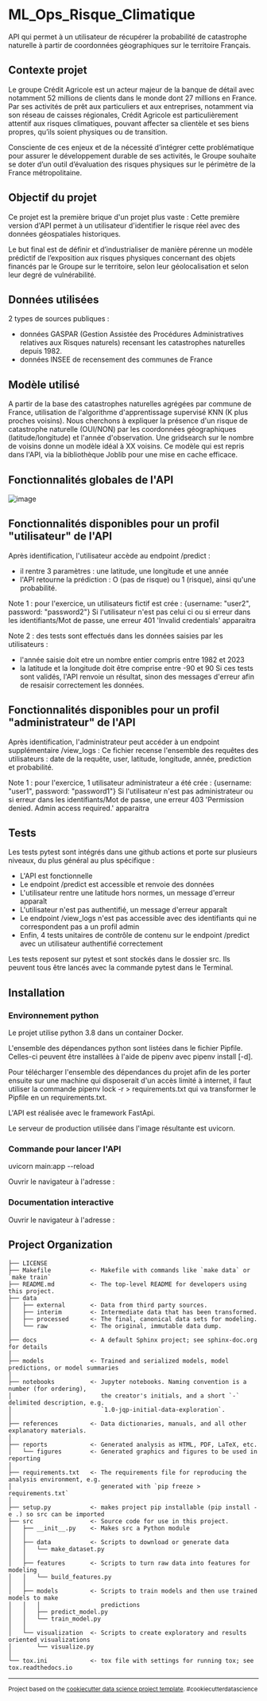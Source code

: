 ML_Ops_Risque_Climatique
==============================

API qui permet à un utilisateur de récupérer la probabilité de catastrophe naturelle à partir de coordonnées géographiques sur le territoire Français.


Contexte projet 
------------

Le groupe Crédit Agricole est un acteur majeur de la banque de détail avec notamment 52 millions de clients dans le monde dont 27 millions en France.
Par ses activités de prêt aux particuliers et aux entreprises, notamment via son réseau de caisses régionales, Crédit Agricole est particulièrement attentif aux risques climatiques, pouvant affecter sa clientèle et ses biens propres, qu’ils soient physiques ou de transition.

Consciente de ces enjeux et de la nécessité d’intégrer cette problématique pour assurer le développement durable de ses activités, le Groupe souhaite se doter d’un outil d’évaluation des risques physiques sur le périmètre de la France métropolitaine.


Objectif du projet 
------------

Ce projet est la première brique d'un projet plus vaste : 
Cette première version d'API permet à un utilisateur d'identifier le risque réel avec des données géospatiales historiques.

Le but final est de définir et d’industrialiser de manière pérenne un modèle prédictif de l’exposition aux risques physiques concernant des objets financés par le Groupe sur le territoire, selon leur géolocalisation et selon leur degré de vulnérabilité.


Données utilisées
------------

2 types de sources publiques :
- données GASPAR (Gestion Assistée des Procédures Administratives relatives aux Risques naturels) recensant les catastrophes naturelles depuis 1982.
- données INSEE de recensement des communes de France

  
Modèle utilisé
------------

A partir de la base des catastrophes naturelles agrégées par commune de France, utilisation de l'algorithme d'apprentissage supervisé KNN (K plus proches voisins).
Nous cherchons à expliquer la présence d'un risque de catastrophe naturelle (OUI/NON) par les coordonnées géographiques (latitude/longitude) et l'année d'observation.
Une gridsearch sur le nombre de voisins donne un modèle idéal à XX voisins. 
Ce modèle qui est repris dans l'API, via la bibliothèque Joblib pour une mise en cache efficace.


Fonctionnalités globales de l'API
------------


![image](https://github.com/Gronald/ml_ops_risque_climatique/assets/19773220/490a485a-ecb3-45c0-b667-7a133c740309)



Fonctionnalités disponibles pour un profil "utilisateur" de l'API
------------

Après identification, l'utilisateur accède au endpoint /predict :
- il rentre 3 paramètres : une latitude, une longitude et une année
- l'API retourne la prédiction : O (pas de risque) ou 1 (risque), ainsi qu'une probabilité.

Note 1 : pour l'exercice, un utilisateurs fictif est crée : {username: "user2", password: "password2"}
Si l'utilisateur n'est pas celui ci ou si erreur dans les identifiants/Mot de passe, une erreur 401 'Invalid credentials' apparaitra

Note 2 : des tests sont effectués dans les données saisies par les utilisateurs :
- l'année saisie doit etre un nombre entier compris entre 1982 et 2023
- la latitude et la longitude doit être comprise entre -90 et 90
Si ces tests sont validés, l'API renvoie un résultat, sinon des messages d'erreur afin de resaisir correctement les données.


Fonctionnalités disponibles pour un profil "administrateur" de l'API
------------

Après identification, l'administrateur peut accéder à un endpoint supplémentaire /view_logs :
Ce fichier recense l'ensemble des requêtes des utilisateurs : date de la requête, user, latitude, longitude, année, prediction et probabilité.

Note 1 : pour l'exercice, 1 utilisateur administrateur a été crée : {username: "user1", password: "password1"}
Si l'utilisateur n'est pas administrateur ou si erreur dans les identifiants/Mot de passe, une erreur 403 'Permission denied. Admin access required.' apparaitra


Tests
------------

Les tests pytest sont intégrés dans une github actions et porte sur plusieurs niveaux, du plus général au plus spécifique :
- L'API est fonctionnelle
- Le endpoint /predict est accessible et renvoie des données
- L'utilisateur rentre une latitude hors normes, un message d'erreur apparaît
- L'utilisateur n'est pas authentifié, un message d'erreur apparaît
- Le endpoint /view_logs n'est pas accessible avec des identifiants qui ne correspondent pas a un profil admin
- Enfin, 4 tests unitaires de contrôle de contenu sur le endpoint /predict avec un utilisateur authentifié correctement

Les tests reposent sur pytest et sont stockés dans le dossier src. 
Ils peuvent tous être lancés avec la commande pytest dans le Terminal.

Installation
------------

### Environnement python
Le projet utilise python 3.8 dans un container Docker.

L'ensemble des dépendances python sont listées dans le fichier Pipfile.
Celles-ci peuvent être installées à l'aide de pipenv avec pipenv install [-d].

Pour télécharger l'ensemble des dépendances du projet afin de les porter ensuite
sur une machine qui disposerait d'un accès limité à internet, il faut utiliser la commande
pipenv lock -r > requirements.txt qui va transformer le Pipfile en un requirements.txt.

L'API est réalisée avec le framework FastApi.

Le serveur de production utilisée dans l'image résultante est uvicorn.

### Commande pour lancer l'API
uvicorn main:app --reload

Ouvrir le navigateur à l'adresse : 

### Documentation interactive
Ouvrir le navigateur à l'adresse : 


Project Organization
------------

    ├── LICENSE
    ├── Makefile           <- Makefile with commands like `make data` or `make train`
    ├── README.md          <- The top-level README for developers using this project.
    ├── data
    │   ├── external       <- Data from third party sources.
    │   ├── interim        <- Intermediate data that has been transformed.
    │   ├── processed      <- The final, canonical data sets for modeling.
    │   └── raw            <- The original, immutable data dump.
    │
    ├── docs               <- A default Sphinx project; see sphinx-doc.org for details
    │
    ├── models             <- Trained and serialized models, model predictions, or model summaries
    │
    ├── notebooks          <- Jupyter notebooks. Naming convention is a number (for ordering),
    │                         the creator's initials, and a short `-` delimited description, e.g.
    │                         `1.0-jqp-initial-data-exploration`.
    │
    ├── references         <- Data dictionaries, manuals, and all other explanatory materials.
    │
    ├── reports            <- Generated analysis as HTML, PDF, LaTeX, etc.
    │   └── figures        <- Generated graphics and figures to be used in reporting
    │
    ├── requirements.txt   <- The requirements file for reproducing the analysis environment, e.g.
    │                         generated with `pip freeze > requirements.txt`
    │
    ├── setup.py           <- makes project pip installable (pip install -e .) so src can be imported
    ├── src                <- Source code for use in this project.
    │   ├── __init__.py    <- Makes src a Python module
    │   │
    │   ├── data           <- Scripts to download or generate data
    │   │   └── make_dataset.py
    │   │
    │   ├── features       <- Scripts to turn raw data into features for modeling
    │   │   └── build_features.py
    │   │
    │   ├── models         <- Scripts to train models and then use trained models to make
    │   │   │                 predictions
    │   │   ├── predict_model.py
    │   │   └── train_model.py
    │   │
    │   └── visualization  <- Scripts to create exploratory and results oriented visualizations
    │       └── visualize.py
    │
    └── tox.ini            <- tox file with settings for running tox; see tox.readthedocs.io


--------

<p><small>Project based on the <a target="_blank" href="https://drivendata.github.io/cookiecutter-data-science/">cookiecutter data science project template</a>. #cookiecutterdatascience</small></p>



